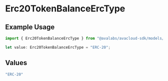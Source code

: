 # Erc20TokenBalanceErcType

## Example Usage

```typescript
import { Erc20TokenBalanceErcType } from "@avalabs/avacloud-sdk/models/components";

let value: Erc20TokenBalanceErcType = "ERC-20";
```

## Values

```typescript
"ERC-20"
```